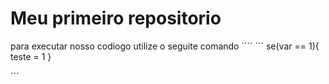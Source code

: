 #  Meu primeiro repositorio 

para executar nosso codiogo utilize o seguite comando `´``
´´´
se(var == 1){
   teste = 1 
   }
   
´´´
